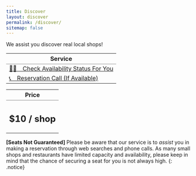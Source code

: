 ```yaml
---
title: Discover
layout: discover
permalink: /discover/
sitemap: false
---
```


We assist you discover real local shops!

<table rules="groups">
  <thead>
    <tr>
      <th style="text-align: center">Service</th>
      <!-- <th style="text-align: center">Price</th> -->
    </tr>
  </thead>
  <tbody>
    <tr>
      <td style="text-align: left"><a href="/request" class="btn">🧑‍💻　Check Availability Status For You</a></td>
      <!-- <td style="text-align: center"><a href="/request" class="btn">$3</a></td> -->
    </tr>
    <tr>
      <td style="text-align: left"><a href="/request" class="btn">📞　Reservation Call (If Available)</a></td>
      <!-- <td style="text-align: center"><a href="/request" class="btn">+$7</a></td> -->
    </tr>
  </tbody>
</table>


<table rules="groups">
  <thead>
    <tr>
      <th style="text-align: center">Price</th>
    </tr>
  </thead>
  <tbody>
    <tr>
      <td style="text-align: center"><h2>$10 / shop</h2></td>
    </tr>
  </tbody>
</table>

**[Seats Not Guaranteed]** Please be aware that our service is to *assist* you in making a reservation through web searches and phone calls. 
As many small shops and restaurants have limited capacity and availability, please keep in mind that the chance of securing a seat for you is not always high.
{: .notice}

